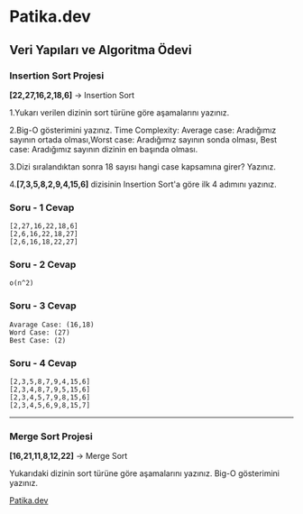 # Patika.dev
## Veri Yapıları ve Algoritma Ödevi

### Insertion Sort Projesi

**[22,27,16,2,18,6]** -> Insertion Sort

1.Yukarı verilen dizinin sort türüne göre aşamalarını yazınız.

2.Big-O gösterimini yazınız.
Time Complexity: Average case: Aradığımız sayının ortada olması,Worst case: Aradığımız sayının sonda olması, Best case: Aradığımız sayının dizinin en başında olması.

3.Dizi sıralandıktan sonra 18 sayısı hangi case kapsamına girer? Yazınız.

4.**[7,3,5,8,2,9,4,15,6]** dizisinin Insertion Sort'a göre ilk 4 adımını yazınız.


### Soru - 1 Cevap
```
[2,27,16,22,18,6]
[2,6,16,22,18,27]
[2,6,16,18,22,27]
```


### Soru - 2 Cevap
```
o(n^2)
```

### Soru - 3 Cevap

```
Avarage Case: (16,18)
Word Case: (27)
Best Case: (2)
```
### Soru - 4 Cevap

```
[2,3,5,8,7,9,4,15,6]
[2,3,4,8,7,9,5,15,6]
[2,3,4,5,7,9,8,15,6]
[2,3,4,5,6,9,8,15,7]
```
--------------

### Merge Sort Projesi

**[16,21,11,8,12,22]** -> Merge Sort

Yukarıdaki dizinin sort türüne göre aşamalarını yazınız.
Big-O gösterimini yazınız.


[Patika.dev](http://www.patika.dev)

